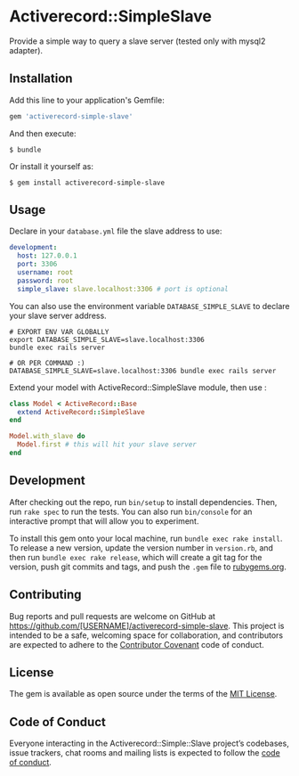 # Activerecord::SimpleSlave

Provide a simple way to query a slave server (tested only with mysql2 adapter).

## Installation

Add this line to your application's Gemfile:

```ruby
gem 'activerecord-simple-slave'
```

And then execute:

    $ bundle

Or install it yourself as:

    $ gem install activerecord-simple-slave

## Usage

Declare in your `database.yml` file the slave address to use:
```yml
development:
  host: 127.0.0.1
  port: 3306
  username: root
  password: root
  simple_slave: slave.localhost:3306 # port is optional
```

You can also use the environment variable `DATABASE_SIMPLE_SLAVE` to declare
your slave server address.
```shell
# EXPORT ENV VAR GLOBALLY
export DATABASE_SIMPLE_SLAVE=slave.localhost:3306
bundle exec rails server

# OR PER COMMAND :)
DATABASE_SIMPLE_SLAVE=slave.localhost:3306 bundle exec rails server
```

Extend your model with ActiveRecord::SimpleSlave module, then use :
```ruby
class Model < ActiveRecord::Base
  extend ActiveRecord::SimpleSlave
end

Model.with_slave do
  Model.first # this will hit your slave server
end
```

## Development

After checking out the repo, run `bin/setup` to install dependencies. Then, run `rake spec` to run the tests. You can also run `bin/console` for an interactive prompt that will allow you to experiment.

To install this gem onto your local machine, run `bundle exec rake install`. To release a new version, update the version number in `version.rb`, and then run `bundle exec rake release`, which will create a git tag for the version, push git commits and tags, and push the `.gem` file to [rubygems.org](https://rubygems.org).

## Contributing

Bug reports and pull requests are welcome on GitHub at https://github.com/[USERNAME]/activerecord-simple-slave. This project is intended to be a safe, welcoming space for collaboration, and contributors are expected to adhere to the [Contributor Covenant](http://contributor-covenant.org) code of conduct.

## License

The gem is available as open source under the terms of the [MIT License](https://opensource.org/licenses/MIT).

## Code of Conduct

Everyone interacting in the Activerecord::Simple::Slave project’s codebases, issue trackers, chat rooms and mailing lists is expected to follow the [code of conduct](https://github.com/[USERNAME]/activerecord-simple-slave/blob/master/CODE_OF_CONDUCT.md).
